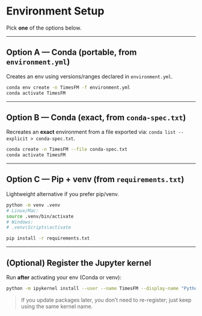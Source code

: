 # Environment Setup

Pick **one** of the options below.

---

## Option A — Conda (portable, from `environment.yml`)
Creates an env using versions/ranges declared in `environment.yml`.

```bash
conda env create -n TimesFM -f environment.yml
conda activate TimesFM
```

---

## Option B — Conda (exact, from `conda-spec.txt`)
Recreates an **exact** environment from a file exported via:
`conda list --explicit > conda-spec.txt`.

```bash
conda create -n TimesFM --file conda-spec.txt
conda activate TimesFM
```

---

## Option C — Pip + venv (from `requirements.txt`)
Lightweight alternative if you prefer pip/venv.

```bash
python -m venv .venv
# Linux/Mac:
source .venv/bin/activate
# Windows:
# .venv\Scripts\activate

pip install -r requirements.txt
```

---

## (Optional) Register the Jupyter kernel
Run **after** activating your env (Conda or venv):

```bash
python -m ipykernel install --user --name TimesFM --display-name "Python (TimesFM)"
```

> If you update packages later, you don’t need to re-register; just keep using the same kernel name.
